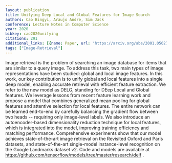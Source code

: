 ```yaml
---
layout: publication
title: Unifying Deep Local and Global Features for Image Search
authors: Cao Bingyi, Araujo Andre, Sim Jack
conference: Lecture Notes in Computer Science
year: 2020
bibkey: cao2020unifying
citations: 291
additional_links: [{name: Paper, url: 'https://arxiv.org/abs/2001.05027'}]
tags: ["Image-Retrieval"]
---
```

Image retrieval is the problem of searching an image database for items that
are similar to a query image. To address this task, two main types of image
representations have been studied: global and local image features. In this
work, our key contribution is to unify global and local features into a single
deep model, enabling accurate retrieval with efficient feature extraction. We
refer to the new model as DELG, standing for DEep Local and Global features. We
leverage lessons from recent feature learning work and propose a model that
combines generalized mean pooling for global features and attentive selection
for local features. The entire network can be learned end-to-end by carefully
balancing the gradient flow between two heads -- requiring only image-level
labels. We also introduce an autoencoder-based dimensionality reduction
technique for local features, which is integrated into the model, improving
training efficiency and matching performance. Comprehensive experiments show
that our model achieves state-of-the-art image retrieval on the Revisited
Oxford and Paris datasets, and state-of-the-art single-model instance-level
recognition on the Google Landmarks dataset v2. Code and models are available
at https://github.com/tensorflow/models/tree/master/research/delf .
